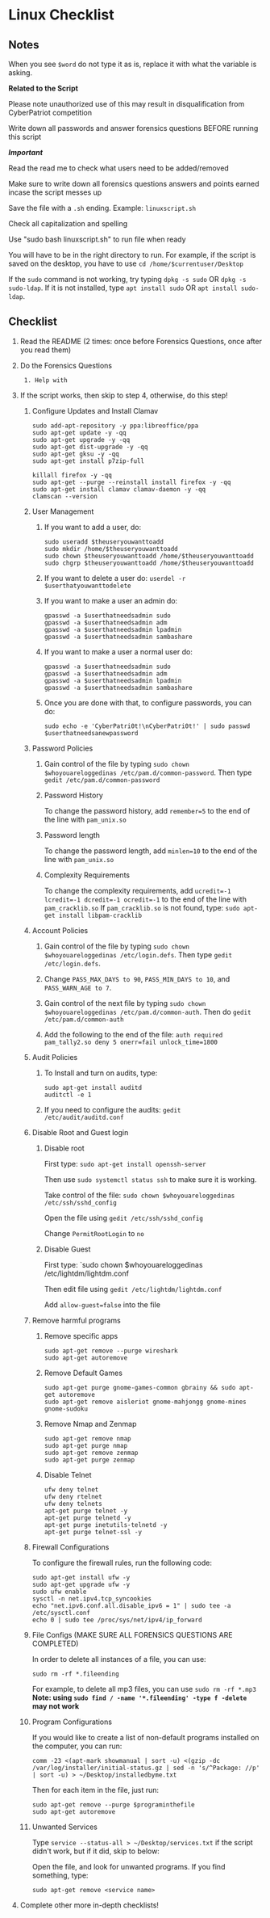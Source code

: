 # Linux Checklist

## Notes

When you see `$word` do not type it as is, replace it with what the variable is asking.

**Related to the Script**

Please note unauthorized use of this may result in disqualification from CyberPatriot competition
	
Write down all passwords and answer forensics questions BEFORE running this script

***Important***

Read the read me to check what users need to be added/removed

Make sure to write down all forensics questions answers and points earned incase the script messes up

Save the file with a `.sh` ending. Example: `linuxscript.sh`

Check all capitalization and spelling

Use "sudo bash linuxscript.sh" to run file when ready

You will have to be in the right directory to run. For example, if the script is saved on the desktop, you have to use `cd /home/$currentuser/Desktop`

If the `sudo` command is not working, try typing `dpkg -s sudo` OR `dpkg -s sudo-ldap`. If it is not installed, type `apt install sudo` OR `apt install sudo-ldap`.


## Checklist

1. Read the README (2 times: once before Forensics Questions, once after you read them)

1. Do the Forensics Questions
	
        1. Help with 



1. If the script works, then skip to step 4, otherwise, do this step!

	1. Configure Updates and Install Clamav
		
		````
		sudo add-apt-repository -y ppa:libreoffice/ppa
		sudo apt-get update -y -qq
		sudo apt-get upgrade -y -qq
		sudo apt-get dist-upgrade -y -qq
		sudo apt-get gksu -y -qq
		sudo apt-get install p7zip-full

		killall firefox -y -qq
		sudo apt-get --purge --reinstall install firefox -y -qq
		sudo apt-get install clamav clamav-daemon -y -qq
		clamscan --version
		````
		
	1. User Management
		
		1. If you want to add a user, do:
			
			````			
			sudo useradd $theuseryouwanttoadd
			sudo mkdir /home/$theuseryouwanttoadd
			sudo chown $theuseryouwanttoadd /home/$theuseryouwanttoadd
			sudo chgrp $theuseryouwanttoadd /home/$theuseryouwanttoadd
			````
                        
		1. If you want to delete a user do: `userdel -r $userthatyouwanttodelete`
                
		1. If you want to make a user an admin do: 
                	
			````
			gpasswd -a $userthatneedsadmin sudo
			gpasswd -a $userthatneedsadmin adm
			gpasswd -a $userthatneedsadmin lpadmin
			gpasswd -a $userthatneedsadmin sambashare
			````

		1. If you want to make a user a normal user do:
                	
			````                
			gpasswd -a $userthatneedsadmin sudo
			gpasswd -a $userthatneedsadmin adm
			gpasswd -a $userthatneedsadmin lpadmin
			gpasswd -a $userthatneedsadmin sambashare    
			````

		1. Once you are done with that, to configure passwords, you can do:
                
			`sudo echo -e 'CyberPatri0t!\nCyberPatri0t!' | sudo passwd $userthatneedsanewpassword`
	1. Password Policies
	
		1. Gain control of the file by typing `sudo chown $whoyouareloggedinas /etc/pam.d/common-password`. Then type `gedit /etc/pam.d/common-password`
		
		
		1. Password History
			
			To change the password history, add `remember=5` to the end of the line with `pam_unix.so`
			
		1. Password length
		
			To change the password length, add `minlen=10` to the end of the line with `pam_unix.so`

		1. Complexity Requirements
		
			To change the complexity requirements, add `ucredit=-1 lcredit=-1 dcredit=-1 ocredit=-1` to the end of the line with `pam_cracklib.so`
			If `pam_cracklib.so` is not found, type: `sudo apt-get install libpam-cracklib`

	1. Account Policies
	
		1. Gain control of the file by typing `sudo chown $whoyouareloggedinas /etc/login.defs`. Then type `gedit /etc/login.defs`. 
				
		1. Change `PASS_MAX_DAYS to 90`, `PASS_MIN_DAYS to 10`, and `PASS_WARN_AGE to 7`.
                
		1. Gain control of the next file by typing `sudo chown $whoyouareloggedinas /etc/pam.d/common-auth`. Then do `gedit /etc/pam.d/common-auth`
		
		1. Add the following to the end of the file: `auth required pam_tally2.so deny 5 onerr=fail unlock_time=1800`
		
	1. Audit Policies
		
		1. To Install and turn on audits, type:
		
			````
			sudo apt-get install auditd
			auditctl -e 1
			````
		
		1. If you need to configure the audits: `gedit /etc/audit/auditd.conf`
		
	1. Disable Root and Guest login
		
		1. Disable root
		
			First type: `sudo apt-get install openssh-server`
			
			Then use `sudo systemctl status ssh` to make sure it is working.
			
			Take control of the file: `sudo chown $whoyouareloggedinas /etc/ssh/sshd_config`
			
			Open the file using `gedit /etc/ssh/sshd_config`
			
			Change `PermitRootLogin` to `no`

		1. Disable Guest
		
			First type: `sudo chown $whoyouareloggedinas /etc/lightdm/lightdm.conf
			
			Then edit file using `gedit /etc/lightdm/lightdm.conf`
			
			Add `allow-guest=false` into the file
			
	1. Remove harmful programs
		
		1. Remove specific apps
		
			````
			sudo apt-get remove --purge wireshark
			sudo apt-get autoremove
			````
			
		1. Remove Default Games
		
			````
			sudo apt-get purge gnome-games-common gbrainy && sudo apt-get autoremove
			sudo apt-get remove aisleriot gnome-mahjongg gnome-mines gnome-sudoku
			````
			
		1. Remove Nmap and Zenmap
		
			````
			sudo apt-get remove nmap
			sudo apt-get purge nmap
			sudo apt-get remove zenmap
			sudo apt-get purge zenmap
			````
			
		1. Disable Telnet
		
			````
			ufw deny telnet
			ufw deny rtelnet
			ufw deny telnets
			apt-get purge telnet -y 
			apt-get purge telnetd -y
			apt-get purge inetutils-telnetd -y
			apt-get purge telnet-ssl -y
			````
			
	1. Firewall Configurations
	
		To configure the firewall rules, run the following code:
	
		````
		sudo apt-get install ufw -y
		sudo apt-get upgrade ufw -y
		sudo ufw enable
		sysctl -n net.ipv4.tcp_syncookies
		echo "net.ipv6.conf.all.disable_ipv6 = 1" | sudo tee -a /etc/sysctl.conf
		echo 0 | sudo tee /proc/sys/net/ipv4/ip_forward
		````
		
	1. File Configs (MAKE SURE ALL FORENSICS QUESTIONS ARE COMPLETED)
	
		In order to delete all instances of a file, you can use: 
		
		````
		sudo rm -rf *.fileending
		````

		For example, to delete all mp3 files, you can use `sudo rm -rf *.mp3`
		**Note: using `sudo find / -name '*.fileending' -type f -delete` may not work**
		
	1. Program Configurations
	
		If you would like to create a list of non-default programs installed on the computer, you can run:
		
		````
		comm -23 <(apt-mark showmanual | sort -u) <(gzip -dc /var/log/installer/initial-status.gz | sed -n 's/^Package: //p' | sort -u) > ~/Desktop/installedbyme.txt
		````
		Then for each item in the file, just run:
		
		````
		sudo apt-get remove --purge $programinthefile
		sudo apt-get autoremove
		````
	1. Unwanted Services
	
		Type `service --status-all > ~/Desktop/services.txt` if the script didn't work, but if it did, skip to below:
		
		Open the file, and look for unwanted programs. If you find something, type:
		````
		sudo apt-get remove <service name>
		````
		
1. Complete other more in-depth checklists!
